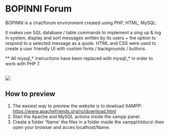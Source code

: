 # BOPINNI Forum
BOPINNI is a chat/forum environment created using PHP, HTML, MySQL.

It makes use SQL database / table commands to implement a sing up & log in system, display and sort messages written by its users + the option to respond to a selected message as a quote.
HTML and CSS were used to create a user friendly UI with custom fonts / backgrounds / buttons.

** All mysql_* instructions have been replaced with mysqli_* in order to work with PHP 7.
##
![](https://user-images.githubusercontent.com/56999081/131364037-6816a610-bb4c-468e-8dff-a624de588c75.gif)

## How to preview

1. The easiest way to preview the website is to dowload XAMPP: https://www.apachefriends.org/ro/download.html
2. Start the Apache and MySQL actions inside the xampp panel.
3. Create a folder 'Name' the files in a folder inside the xampp\htdocs\ then open your browser and acces localhost/Name.
